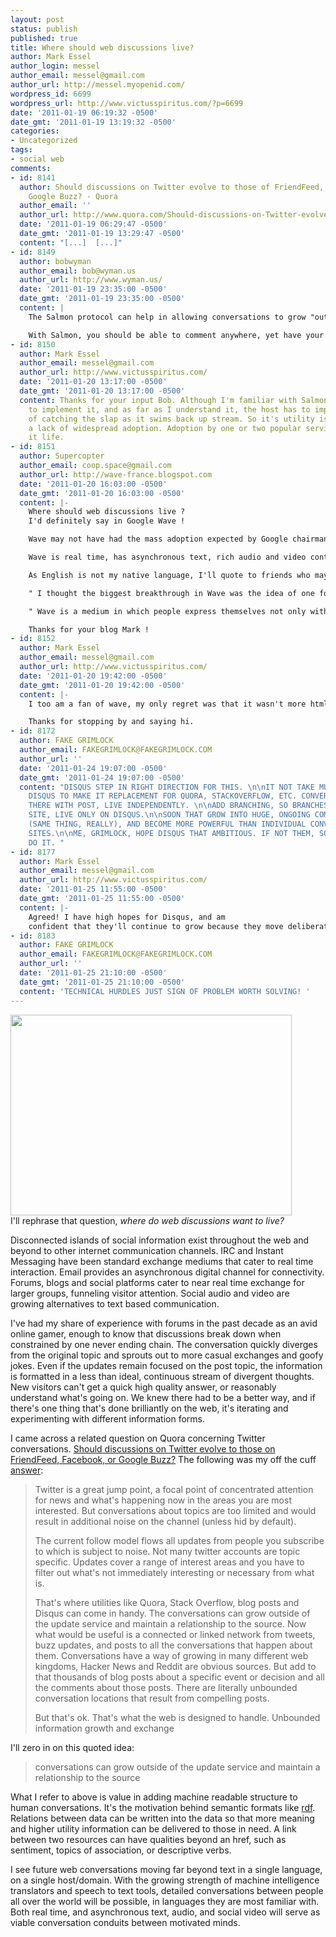 ```yaml
---
layout: post
status: publish
published: true
title: Where should web discussions live?
author: Mark Essel
author_login: messel
author_email: messel@gmail.com
author_url: http://messel.myopenid.com/
wordpress_id: 6699
wordpress_url: http://www.victusspiritus.com/?p=6699
date: '2011-01-19 06:19:32 -0500'
date_gmt: '2011-01-19 13:19:32 -0500'
categories:
- Uncategorized
tags:
- social web
comments:
- id: 8141
  author: Should discussions on Twitter evolve to those of FriendFeed, Facebook or
    Google Buzz? - Quora
  author_email: ''
  author_url: http://www.quora.com/Should-discussions-on-Twitter-evolve-to-those-of-FriendFeed-Facebook-or-Google-Buzz#ans196662
  date: '2011-01-19 06:29:47 -0500'
  date_gmt: '2011-01-19 13:29:47 -0500'
  content: "[...]  [...]"
- id: 8149
  author: bobwyman
  author_email: bob@wyman.us
  author_url: http://www.wyman.us/
  date: '2011-01-19 23:35:00 -0500'
  date_gmt: '2011-01-19 23:35:00 -0500'
  content: |
    The Salmon protocol can help in allowing conversations to grow "outside of the update service" yet still maintain a relationship to the subject of the discussion. See: http://www.salmon-protocol.org/

    With Salmon, you should be able to comment anywhere, yet have your comments "swim back" to the post or object that you are commenting on. This means, for instance, that you should be able to create comments on your own web site or blog and still have them appear on the post on which you're commenting. The nice thing about that is that you are then able to maintain and control a collection of the comments you have written -- even if the post goes away or the owner of the post deletes your comment... Check out Salmon. It provides a general mechanism for broadcasting linked content around the web.
- id: 8150
  author: Mark Essel
  author_email: messel@gmail.com
  author_url: http://www.victusspiritus.com/
  date: '2011-01-20 13:17:00 -0500'
  date_gmt: '2011-01-20 13:17:00 -0500'
  content: Thanks for your input Bob. Although I'm familiar with Salmon I have yet
    to implement it, and as far as I understand it, the host has to implement a way
    of catching the slap as it swims back up stream. So it's utility is limited by
    a lack of widespread adoption. Adoption by one or two popular services will give
    it life.
- id: 8151
  author: Supercopter
  author_email: coop.space@gmail.com
  author_url: http://wave-france.blogspot.com
  date: '2011-01-20 16:03:00 -0500'
  date_gmt: '2011-01-20 16:03:00 -0500'
  content: |-
    Where should web discussions live ?
    I'd definitely say in Google Wave !

    Wave may not have had the mass adoption expected by Google chairmans, it's a revolutionary communication tool that could have changed the web... And it's not over yet as the Wave Protocol is open-source and it's certainly going to get better now that Wave's code has been donated to the Apache Software Foundation.

    Wave is real time, has asynchronous text, rich audio and video content, social extensions + robots and gadgets to serve as a all-integrated conversation conduit between motivated minds !   ;-)

    As English is not my native language, I'll quote to friends who may have expressed this clearer than me :

    " I thought the biggest breakthrough in Wave was the idea of one format that could do everything.  It may not be amazing at all those things, but IMO having one tool to do ten things is better then ten separate tools. "

    " Wave is a medium in which people express themselves not only with words but with functionality. Be it voting tools, embedded maps, "napkin" doodling gadgets or whatever, the completely fluid transition between a simple conversation into sophisticated collaborations based on embedded functionality is a huge, huge strength of Wave. "

    Thanks for your blog Mark !
- id: 8152
  author: Mark Essel
  author_email: messel@gmail.com
  author_url: http://www.victusspiritus.com/
  date: '2011-01-20 19:42:00 -0500'
  date_gmt: '2011-01-20 19:42:00 -0500'
  content: |-
    I too am a fan of wave, my only regret was that it wasn't more html/web friendly. In fact that may have been the only thing stopping it from broader adoption. Hope to see it make a phoenix like comeback from open source.

    Thanks for stopping by and saying hi.
- id: 8172
  author: FAKE GRIMLOCK
  author_email: FAKEGRIMLOCK@FAKEGRIMLOCK.COM
  author_url: ''
  date: '2011-01-24 19:07:00 -0500'
  date_gmt: '2011-01-24 19:07:00 -0500'
  content: "DISQUS STEP IN RIGHT DIRECTION FOR THIS. \n\nIT NOT TAKE MUCH TO ADD TO
    DISQUS TO MAKE IT REPLACEMENT FOR QUORA, STACKOVERFLOW, ETC. CONVERSATION INSTIGATED
    THERE WITH POST, LIVE INDEPENDENTLY. \n\nADD BRANCHING, SO BRANCHES LEAVE HOST
    SITE, LIVE ONLY ON DISQUS.\n\nSOON THAT GROW INTO HUGE, ONGOING COMMUNITY/CONVERSATION
    (SAME THING, REALLY), AND BECOME MORE POWERFUL THAN INDIVIDUAL CONVERSATION STARTING
    SITES.\n\nME, GRIMLOCK, HOPE DISQUS THAT AMBITIOUS. IF NOT THEM, SOMEONE ELSE
    DO IT. "
- id: 8177
  author: Mark Essel
  author_email: messel@gmail.com
  author_url: http://www.victusspiritus.com/
  date: '2011-01-25 11:55:00 -0500'
  date_gmt: '2011-01-25 11:55:00 -0500'
  content: |-
    Agreed! I have high hopes for Disqus, and am
    confident that they'll continue to grow because they move deliberately and with great discipline. There are many technical hurdles to having a distributed service deeply embedded in other sites while centralizing the conversation, and Disqus doesn't have Facebook money. They are the most capable Facebook competitor from my vantage point.
- id: 8183
  author: FAKE GRIMLOCK
  author_email: FAKEGRIMLOCK@FAKEGRIMLOCK.COM
  author_url: ''
  date: '2011-01-25 21:10:00 -0500'
  date_gmt: '2011-01-25 21:10:00 -0500'
  content: 'TECHNICAL HURDLES JUST SIGN OF PROBLEM WORTH SOLVING! '
---
```

<p><a href="http://www.spoongraphics.co.uk/"><img src="{{ site.url }}/assets/2011/01/doodle-icons-450.jpg" alt="" title="doodle-icons-450" width="450" height="321" class="aligncenter size-full wp-image-6711" /></a><br />
I'll rephrase that question, <i>where do web discussions want to live?</i></p>
<p>Disconnected islands of social information exist throughout the web and beyond to other internet communication channels. IRC and Instant Messaging have been standard exchange mediums that cater to real time interaction. Email provides an asynchronous digital channel for connectivity. Forums, blogs and social platforms cater to near real time exchange for larger groups, funneling visitor attention. Social audio and video are growing alternatives to text based communication.</p>
<p>I've had my share of experience with forums in the past decade as an avid online gamer, enough to know that discussions break down when constrained by one never ending chain. The conversation quickly diverges from the original topic and sprouts out to more casual exchanges and goofy jokes. Even if the updates remain focused on the post topic, the information is formatted in a less than ideal, continuous stream of divergent thoughts. New visitors can't get a quick high quality answer, or reasonably understand what's going on. We knew there had to be a better way, and if there's one thing that's done brilliantly on the web, it's iterating and experimenting with different information forms.</p>
<p>I came across a related question on Quora concerning Twitter conversations. <a href="http://www.quora.com/Should-discussions-on-Twitter-evolve-to-those-of-FriendFeed-Facebook-or-Google-Buzz">Should discussions on Twitter evolve to those on FriendFeed, Facebook, or Google Buzz?</a> The following was my off the cuff <a href="http://www.quora.com/Should-discussions-on-Twitter-evolve-to-those-of-FriendFeed-Facebook-or-Google-Buzz/answer/Mark-Essel">answer</a>:</p>
<blockquote><p>
Twitter is a great jump point, a focal point of concentrated attention for news and what's happening now in the areas you are most interested. But conversations about topics are too limited and would result in additional noise on the channel (unless hid by default).</p>
<p>The current follow model flows all updates from people you subscribe to which is subject to noise. Not many twitter accounts are topic specific. Updates cover a range of interest areas and you have to filter out what's not immediately interesting or necessary from what is.</p>
<p>That's where utilities like Quora, Stack Overflow, blog posts and Disqus can come in handy. The conversations can grow outside of the update service and maintain a relationship to the source. Now what would be useful is a connected or linked network from tweets, buzz updates, and posts to all the conversations that happen about them. Conversations have a way of growing in many different web kingdoms, Hacker News and Reddit are obvious sources. But add to that thousands of blog posts about a specific event or decision and all the comments about those posts. There are literally unbounded conversation locations that result from compelling posts. </p>
<p>But that's ok. That's what the web is designed to handle. Unbounded information growth and exchange
</p></blockquote>
<p>I'll zero in on this quoted idea:</p>
<blockquote><p>
conversations can grow outside of the update service and maintain a relationship to the source
</p></blockquote>
<p>What I refer to above is value in adding machine readable structure to human conversations. It's the motivation behind semantic formats like <a href="http://www.w3.org/RDF/">rdf</a>. Relations between data can be written into the data so that more meaning and higher utility information can be delivered to those in need. A link between two resources can have qualities beyond an href, such as sentiment, topics of association, or descriptive verbs.</p>
<p>I see future web conversations moving far beyond text in a single language, on a single host/domain. With the growing strength of machine intelligence translators and speech to text tools, detailed conversations between people all over the world will be possible, in languages they are most familiar with. Both real time, and asynchronous text, audio, and social video will serve as viable conversation conduits between motivated minds.</p>
